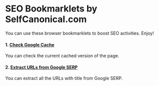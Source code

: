 # SEO Bookmarklets by SelfCanonical.com

You can use these browser bookmarklets to boost SEO activities. Enjoy!

#### 1. [Check Google Cache](https://github.com/selfcanonical/seo-bookmarklets/blob/main/google-cache.js)
You can check the current cached version of the page.
#### 2. [Extract URLs from Google SERP](https://github.com/selfcanonical/seo-bookmarklets/blob/main/google-serp-urls.js)
You can extract all the URLs with title from Google SERP.
